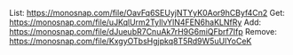 List:
https://monosnap.com/file/OavFq6SEUyjNTYyK0Aor9hCByf4Cn2
Get:
https://monosnap.com/file/uJKqlUrm2TyIlvYlN4FEN6haKLNfRy
Add:
https://monosnap.com/file/dJueubR7CnuAk7rH9G6miQFbrf7Ifp
Remove:
https://monosnap.com/file/KxgyOTbsHgjpkq8T5Rd9W5uUIYoCeK
